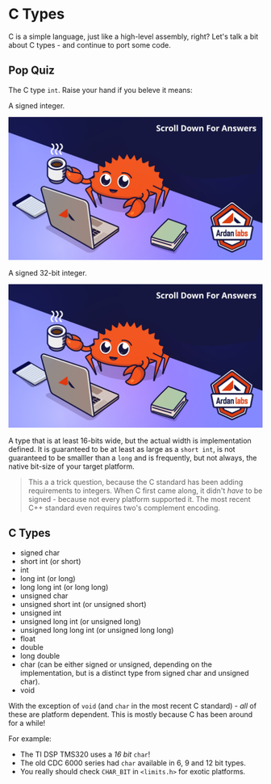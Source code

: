 # C Types

C is a simple language, just like a high-level assembly, right? Let's talk a bit about C types - and continue to port some code.

## Pop Quiz

The C type `int`. Raise your hand if you beleve it means:

A signed integer.

![](../images/ScrollTime.png)

A signed 32-bit integer.


![](../images/ScrollTime.png)

A type that is at least 16-bits wide, but the actual width is implementation defined. It is guaranteed to be at least as large as a `short int`, is not guaranteed to be smalller than a `long` and is frequently, but not always, the native bit-size of your target platform.

> This a a trick question, because the C standard has been adding requirements to integers. When C first came along, it didn't *have* to be signed - because not every platform supported it. The most recent C++ standard even requires two's complement encoding.

## C Types

* signed char
* short int (or short)
* int
* long int (or long)
* long long int (or long long)
* unsigned char
* unsigned short int (or unsigned short)
* unsigned int
* unsigned long int (or unsigned long)
* unsigned long long int (or unsigned long long)
* float
* double
* long double
* char (can be either signed or unsigned, depending on the implementation, but is a distinct type from signed char and unsigned char).
* void

With the exception of `void` (and `char` in the most recent C standard) - *all* of these are platform dependent. This is mostly because C has been around for a while!

For example:

* The TI DSP TMS320 uses a *16 bit* `char`!
* The old CDC 6000 series had `char` available in 6, 9 and 12 bit types.
* You really should check `CHAR_BIT` in `<limits.h>` for exotic platforms.
